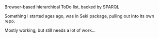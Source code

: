 Browser-based hierarchical ToDo list, backed by SPARQL

Something I started ages ago, was in Seki package, pulling out into its own repo.

Mostly working, but still needs a lot of work...
